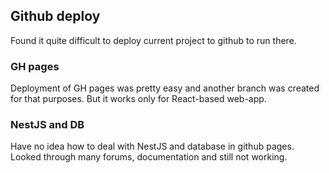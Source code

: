 ## Github deploy
Found it quite difficult to deploy current project to github to run there. 

### GH pages
Deployment of GH pages was pretty easy and another branch was created for that purposes.
But it works only for React-based web-app.

### NestJS and DB
Have no idea how to deal with NestJS and database in github pages. Looked through many forums, documentation and still not working.
